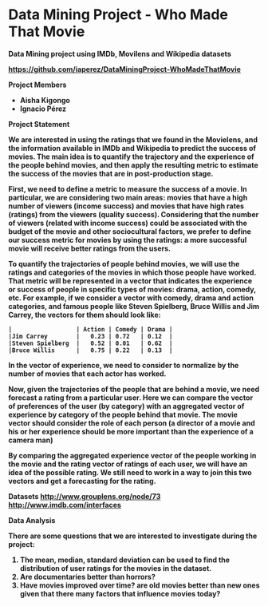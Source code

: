 <b>Data Mining Project - Who Made That Movie
==================================

Data Mining project using IMDb, Movilens and Wikipedia datasets

https://github.com/iaperez/DataMiningProject-WhoMadeThatMovie

<b>Project Members
  
 *  Aisha Kigongo
 *  Ignacio Pérez

<b>Project Statement

We are interested in using the ratings that we found in the Movielens, and the information available in IMDb and Wikipedia to predict the success of movies. The main idea is to quantify the trajectory and the experience of the people behind movies, and then apply the resulting metric to estimate the success of the movies that are in post-production stage.

First, we need to define a metric to measure the success of a movie. In particular, we are considering two main areas: movies that have a high number of viewers (income success) and movies that have high rates (ratings) from the viewers (quality success). Considering that the number of viewers (related with income success) could be associated with the budget of the movie and other sociocultural factors, we prefer to define our success metric for movies by using the ratings: a more successful movie will receive better ratings from the users.

To quantify the trajectories of people behind movies, we will use the ratings and categories of the movies in which those people have worked. That metric will be represented in a vector that indicates the experience or success of people in specific types of movies: drama, action, comedy, etc. For example, if we consider a vector with comedy, drama and action categories, and famous people like Steven Spielberg,  Bruce Willis and Jim Carrey, the vectors for them should look like:


    |                  | Action | Comedy | Drama |
    |Jim Carrey        |   0.23 | 0.72   | 0.12  |
    |Steven Spielberg  |   0.52 | 0.01   | 0.62  |
    |Bruce Willis      |   0.75 | 0.22   | 0.13  |
 
In the vector of experience, we need to consider to normalize by the number of movies that each actor has worked.

Now, given the trajectories of the people that are behind a movie, we need forecast a rating from a particular user. Here we can compare the vector of preferences of the user (by category) with an aggregated vector of experience by category of the people behind that movie. The movie vector should consider the role of each person (a director of a movie and his or her experience should be more important than the experience of a camera man)

By comparing the aggregated experience vector of the people working in the movie and the rating vector of ratings of each user, we will have an idea of the possible rating. We still need to work in a way to join this two vectors and get a forecasting for the rating.

<b>Datasets
http://www.grouplens.org/node/73
http://www.imdb.com/interfaces

<b>Data Analysis

There are some questions that we are interested to investigate during the project:

1. The mean, median, standard deviation can be used to find the distribution of user ratings for the movies in the dataset. 
2. Are documentaries better than horrors? 
3. Have movies improved over time? are old movies better than new ones given that there many factors that influence movies today? 
